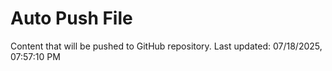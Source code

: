 # Auto Push File

Content that will be pushed to GitHub repository.
Last updated: 07/18/2025, 07:57:10 PM
